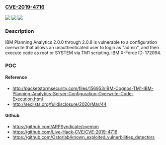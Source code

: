 ### [CVE-2019-4716](https://cve.mitre.org/cgi-bin/cvename.cgi?name=CVE-2019-4716)
![](https://img.shields.io/static/v1?label=Product&message=Planning%20Analytics&color=blue)
![](https://img.shields.io/static/v1?label=Version&message=n%2Fa&color=blue)
![](https://img.shields.io/static/v1?label=Vulnerability&message=Gain%20Access&color=brighgreen)

### Description

IBM Planning Analytics 2.0.0 through 2.0.8 is vulnerable to a configuration overwrite that allows an unauthenticated user to login as "admin", and then execute code as root or SYSTEM via TM1 scripting. IBM X-Force ID: 172094.

### POC

#### Reference
- http://packetstormsecurity.com/files/156953/IBM-Cognos-TM1-IBM-Planning-Analytics-Server-Configuration-Overwrite-Code-Execution.html
- http://seclists.org/fulldisclosure/2020/Mar/44

#### Github
- https://github.com/ARPSyndicate/cvemon
- https://github.com/Live-Hack-CVE/CVE-2019-4716
- https://github.com/Ostorlab/known_exploited_vulnerbilities_detectors

